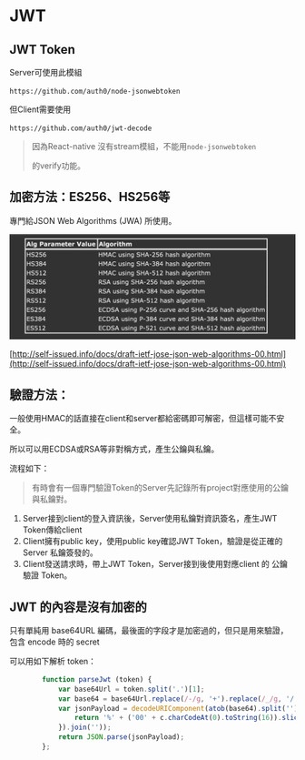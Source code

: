 # JWT



## JWT Token

Server可使用此模組

`https://github.com/auth0/node-jsonwebtoken`

但Client需要使用

`https://github.com/auth0/jwt-decode`

> 因為React-native 沒有stream模組，不能用`node-jsonwebtoken`
>
> 的verify功能。

## 加密方法：ES256、HS256等

專門給JSON Web Algorithms \(JWA\) 所使用。

![](/assets/Screen%20Shot%202018-10-05%20at%2011.10.04%20AM.png)

[http://self-issued.info/docs/draft-ietf-jose-json-web-algorithms-00.html](http://self-issued.info/docs/draft-ietf-jose-json-web-algorithms-00.html)

## 驗證方法：

一般使用HMAC的話直接在client和server都給密碼即可解密，但這樣可能不安全。

所以可以用ECDSA或RSA等非對稱方式，產生公鑰與私鑰。

流程如下：

> 有時會有一個專門驗證Token的Server先記錄所有project對應使用的公鑰與私鑰對。

1. Server接到client的登入資訊後，Server使用私鑰對資訊簽名，產生JWT Token傳給client
2. Client擁有public key，使用public key確認JWT Token，驗證是從正確的Server 私鑰簽發的。
3. Client發送請求時，帶上JWT Token，Server接到後使用對應client 的 公鑰驗證 Token。

## JWT 的內容是沒有加密的

只有單純用 base64URL 編碼，最後面的字段才是加密過的，但只是用來驗證，包含 encode 時的 secret 

可以用如下解析 token：

```javascript
        function parseJwt (token) {
            var base64Url = token.split('.')[1];
            var base64 = base64Url.replace(/-/g, '+').replace(/_/g, '/');
            var jsonPayload = decodeURIComponent(atob(base64).split('').map(function(c) {
                return '%' + ('00' + c.charCodeAt(0).toString(16)).slice(-2);
            }).join(''));
            return JSON.parse(jsonPayload);
        };
```

